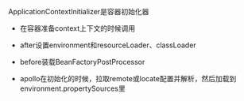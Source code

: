 ApplicationContextInitializer是容器初始化器
- 在容器准备context上下文的时候调用
- after设置environment和resourceLoader、classLoader
- before装载BeanFactoryPostProcessor

- apollo在初始化的时候，拉取remote或locate配置并解析，然后加载到environment.propertySources里

